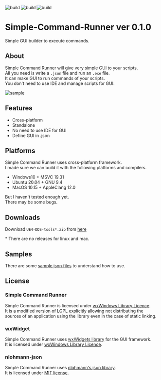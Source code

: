 ![build](https://github.com/matyalatte/Simple-Command-Runner/actions/workflows/build_windows.yml/badge.svg)
![build](https://github.com/matyalatte/Simple-Command-Runner/actions/workflows/build_ubuntu.yml/badge.svg)
![build](https://github.com/matyalatte/Simple-Command-Runner/actions/workflows/build_mac.yml/badge.svg)
# Simple-Command-Runner ver 0.1.0
Simple GUI builder to execute commands.<br>

## About
Simple Command Runner will give very simple GUI to your scripts.<br>
All you need is write a `.json` file and run an `.exe` file.<br>
It can make GUI to run commands of your scripts.<br>
You don't need to use IDE and manage scripts for GUI.<br>

![sample](https://user-images.githubusercontent.com/69258547/166093114-4165e28a-452e-4844-a4d9-19b34bfe001c.png)<br>

## Features
- Cross-platform
- Standalone
- No need to use IDE for GUI
- Define GUI in .json

## Platforms
Simple Command Runner uses cross-platform framework.<br>
I made sure we can build it with the following platforms and compilers.
- Windows10 + MSVC 19.31
- Ubuntu 20.04 + GNU 9.4
- MacOS 10.15 + AppleClang 12.0

But I haven't tested enough yet.<br>
There may be some bugs.

## Downloads
Download `UE4-DDS-tools*.zip` from [here](https://github.com/matyalatte/UE4-DDS-tools/releases)<br>

\* There are no releases for linux and mac.


## Samples
There are some [sample json files](./samples) to understand how to use.<br>

## License
### Simple Command Runner
Simple Command Runner is licensed under [wxWindows Library Licence](license.txt).<br>
It is a modified version of LGPL explicitly allowing not distributing
the sources of an application using the library even in the case of static linking.<br>

### wxWidget
Simple Command Runner uses [wxWidgets library](https://github.com/wxWidgets/wxWidgets) for the GUI framework.<br>
It is licensed under [wxWindows Library Licence](https://github.com/wxWidgets/wxWidgets/blob/master/docs/licence.txt).<br>

### nlohmann-json
Simple Command Runner uses [nlohmann's json library](https://github.com/nlohmann/json).<br>
It is licensed under [MIT license](https://github.com/nlohmann/json/blob/develop/LICENSE.MIT).
